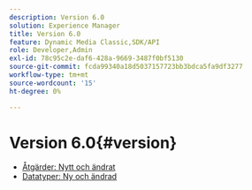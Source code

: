 ```yaml
---
description: Version 6.0
solution: Experience Manager
title: Version 6.0
feature: Dynamic Media Classic,SDK/API
role: Developer,Admin
exl-id: 78c95c2e-daf6-428a-9669-3487f0bf5130
source-git-commit: fcda99340a18d5037157723bb3bdca5fa9df3277
workflow-type: tm+mt
source-wordcount: '15'
ht-degree: 0%

---
```


# Version 6.0{#version}

* [Åtgärder: Nytt och ändrat](r-6-operations.md)
* [Datatyper: Ny och ändrad](r-6-types.md)

